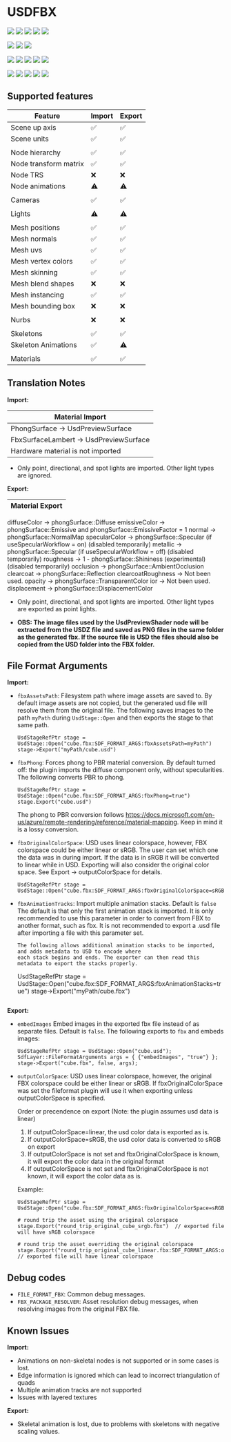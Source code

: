 # USDFBX

[![](https://img.shields.io/endpoint?url=https://gist.githubusercontent.com/kwblackstone/264643f3d2acacc5369a0ba70854dfb6/raw/windows-2022-2411-FBX.json)](https://github.com/adobe/USD-Fileformat-plugins/actions/workflows/ci.yml)  [![](https://img.shields.io/endpoint?url=https://gist.githubusercontent.com/kwblackstone/264643f3d2acacc5369a0ba70854dfb6/raw/windows-2022-2408-FBX.json)](https://github.com/adobe/USD-Fileformat-plugins/actions/workflows/ci.yml)  [![](https://img.shields.io/endpoint?url=https://gist.githubusercontent.com/kwblackstone/264643f3d2acacc5369a0ba70854dfb6/raw/windows-2022-2405-FBX.json)](https://github.com/adobe/USD-Fileformat-plugins/actions/workflows/ci.yml) [![](https://img.shields.io/endpoint?url=https://gist.githubusercontent.com/kwblackstone/264643f3d2acacc5369a0ba70854dfb6/raw/windows-2022-2311-FBX.json)](https://github.com/adobe/USD-Fileformat-plugins/actions/workflows/ci.yml) [![](https://img.shields.io/endpoint?url=https://gist.githubusercontent.com/kwblackstone/264643f3d2acacc5369a0ba70854dfb6/raw/windows-2022-2308-FBX.json)](https://github.com/adobe/USD-Fileformat-plugins/actions/workflows/ci.yml)

[![](https://img.shields.io/endpoint?url=https://gist.githubusercontent.com/kwblackstone/264643f3d2acacc5369a0ba70854dfb6/raw/macOS-14-2411-FBX.json)](https://github.com/adobe/USD-Fileformat-plugins/actions/workflows/ci.yml)  [![](https://img.shields.io/endpoint?url=https://gist.githubusercontent.com/kwblackstone/264643f3d2acacc5369a0ba70854dfb6/raw/macOS-14-2408-FBX.json)](https://github.com/adobe/USD-Fileformat-plugins/actions/workflows/ci.yml) [![](https://img.shields.io/endpoint?url=https://gist.githubusercontent.com/kwblackstone/264643f3d2acacc5369a0ba70854dfb6/raw/macOS-14-2405-FBX.json)](https://github.com/adobe/USD-Fileformat-plugins/actions/workflows/ci.yml)

[![](https://img.shields.io/endpoint?url=https://gist.githubusercontent.com/kwblackstone/264643f3d2acacc5369a0ba70854dfb6/raw/macOS-13-2411-FBX.json)](https://github.com/adobe/USD-Fileformat-plugins/actions/workflows/ci.yml) [![](https://img.shields.io/endpoint?url=https://gist.githubusercontent.com/kwblackstone/264643f3d2acacc5369a0ba70854dfb6/raw/macOS-13-2408-FBX.json)](https://github.com/adobe/USD-Fileformat-plugins/actions/workflows/ci.yml) [![](https://img.shields.io/endpoint?url=https://gist.githubusercontent.com/kwblackstone/264643f3d2acacc5369a0ba70854dfb6/raw/macOS-13-2405-FBX.json)](https://github.com/adobe/USD-Fileformat-plugins/actions/workflows/ci.yml) [![](https://img.shields.io/endpoint?url=https://gist.githubusercontent.com/kwblackstone/264643f3d2acacc5369a0ba70854dfb6/raw/macOS-13-2311-FBX.json)](https://github.com/adobe/USD-Fileformat-plugins/actions/workflows/ci.yml) [![](https://img.shields.io/endpoint?url=https://gist.githubusercontent.com/kwblackstone/264643f3d2acacc5369a0ba70854dfb6/raw/macOS-13-2308-FBX.json)](https://github.com/adobe/USD-Fileformat-plugins/actions/workflows/ci.yml)

[![](https://img.shields.io/endpoint?url=https://gist.githubusercontent.com/kwblackstone/264643f3d2acacc5369a0ba70854dfb6/raw/ubuntu-22.04-2411-FBX.json)](https://github.com/adobe/USD-Fileformat-plugins/actions/workflows/ci.yml) [![](https://img.shields.io/endpoint?url=https://gist.githubusercontent.com/kwblackstone/264643f3d2acacc5369a0ba70854dfb6/raw/ubuntu-22.04-2408-FBX.json)](https://github.com/adobe/USD-Fileformat-plugins/actions/workflows/ci.yml) [![](https://img.shields.io/endpoint?url=https://gist.githubusercontent.com/kwblackstone/264643f3d2acacc5369a0ba70854dfb6/raw/ubuntu-22.04-2405-FBX.json)](https://github.com/adobe/USD-Fileformat-plugins/actions/workflows/ci.yml) [![](https://img.shields.io/endpoint?url=https://gist.githubusercontent.com/kwblackstone/264643f3d2acacc5369a0ba70854dfb6/raw/ubuntu-22.04-2311-FBX.json)](https://github.com/adobe/USD-Fileformat-plugins/actions/workflows/ci.yml) [![](https://img.shields.io/endpoint?url=https://gist.githubusercontent.com/kwblackstone/264643f3d2acacc5369a0ba70854dfb6/raw/ubuntu-22.04-2308-FBX.json)](https://github.com/adobe/USD-Fileformat-plugins/actions/workflows/ci.yml)

## Supported features

|Feature|Import|Export|
|--|--|--|
|Scene up axis            |✅|✅|
|Scene units              |✅|✅|
||||
|Node hierarchy           |✅|✅|
|Node transform matrix    |✅|✅|
|Node TRS                 |❌|❌|
|Node animations          |⚠️|⚠️|
||||
|Cameras                  |✅|✅|
||||
|Lights                   |⚠️|⚠️|
||||
|Mesh positions           |✅|✅|
|Mesh normals             |✅|✅|
|Mesh uvs                 |✅|✅|
|Mesh vertex colors       |✅|✅|
|Mesh skinning            |✅|✅|
|Mesh blend shapes        |❌|❌|
|Mesh instancing          |✅|✅|
|Mesh bounding box        |❌|❌|
||||
|Nurbs                    |❌|❌|
||||
|Skeletons                |✅|✅|
|Skeleton Animations      |✅|⚠️|
||||
|Materials                |✅|✅|




## Translation Notes

**Import:**


|Material Import|
|--|
|PhongSurface → UsdPreviewSurface|
|FbxSurfaceLambert → UsdPreviewSurface|
|Hardware material is not imported|

- Only point, directional, and spot lights are imported. Other light types are ignored.

**Export:**


|Material Export|
|--|
diffuseColor → phongSurface::Diffuse
emissiveColor →  phongSurface::Emissive and  phongSurface::EmissiveFactor = 1
normal → phongSurface::NormalMap
specularColor → phongSurface::Specular (if useSpecularWorkflow = on) (disabled temporarily)
metallic →  phongSurface::Specular (if useSpecularWorkflow = off) (disabled temporarily)
roughness →  1 - phongSurface::Shininess (experimental) (disabled temporarily)
occlusion →  phongSurface::AmbientOcclusion
clearcoat → phongSurface::Reflection
clearcoatRoughness → Not been used.
opacity → phongSurface::TransparentColor
ior → Not been used.
displacement → phongSurface::DisplacementColor

- Only point, directional, and spot lights are imported. Other light types are exported as point lights.

- **OBS: The image files used by the UsdPreviewShader node will be extracted from the USDZ file and saved as PNG files in the same folder as the generated fbx. If the source file is USD the files should also be copied from the USD folder into the FBX folder.**

## File Format Arguments
**Import:**

* `fbxAssetsPath`: Filesystem path where image assets are saved to.
    By default image assets are not copied, but the generated usd file will resolve them from the original file.
    The following saves images to the path `myPath` during `UsdStage::Open` and then exports the stage to that same path.
    ```
    UsdStageRefPtr stage = UsdStage::Open("cube.fbx:SDF_FORMAT_ARGS:fbxAssetsPath=myPath")
    stage->Export("myPath/cube.usd")
    ```

* `fbxPhong`: Forces phong to PBR material conversion.
    By default turned off: the plugin imports the diffuse component only, without specularities.
    The following converts PBR to phong.
    ```
    UsdStageRefPtr stage = UsdStage::Open("cube.fbx:SDF_FORMAT_ARGS:fbxPhong=true")
    stage.Export("cube.usd")
    ```
    The phong to PBR conversion follows https://docs.microsoft.com/en-us/azure/remote-rendering/reference/material-mapping. Keep in mind it is a lossy conversion.

* `fbxOriginalColorSpace`: USD uses linear colorspace, however, FBX colorspace could be either linear or sRGB.
    The user can set which one the data was in during import.  If the data is in sRGB it will be converted to linear while in USD. Exporting will also consider the original color space. See Export -> outputColorSpace for details.

    ```
    UsdStageRefPtr stage = UsdStage::Open("cube.fbx:SDF_FORMAT_ARGS:fbxOriginalColorSpace=sRGB")
    ```

* `fbxAnimationTracks`: Import multiple animation stacks. Default is `false`
    The default is that only the first animation stack is imported.
    It is only recommended to use this parameter in order to convert from FBX to another format, such as fbx.
    It is not recommended to export a .usd file after importing a file with this parameter set.
    ```
    The following allows additional animation stacks to be imported, and adds metadata to USD to encode where
    each stack begins and ends. The exporter can then read this metadata to export the stacks properly.
    ```
    UsdStageRefPtr stage = UsdStage::Open("cube.fbx:SDF_FORMAT_ARGS:fbxAnimationStacks=true")
    stage->Export("myPath/cube.fbx")
    ```

**Export:**

* `embedImages` Embed images in the exported fbx file instead of as separate files. Default is `false`.
    The following exports to `fbx` and embeds images:
    ```
    UsdStageRefPtr stage = UsdStage::Open("cube.usd");
    SdfLayer::FileFormatArguments args = { {"embedImages", "true"} };
    stage->Export("cube.fbx", false, args);
    ```
* `outputColorSpace`: USD uses linear colorspace, however, the original FBX colorspace could be either linear or sRGB.
    If fbxOriginalColorSpace was set the fileformat plugin will use it when exporting unless outputColorSpace is specified.

    Order or precendence on export (Note: the plugin assumes usd data is linear)
    1. If outputColorSpace=linear, the usd color data is exported as is.
    2. If outputColorSpace=sRGB, the usd color data is converted to sRGB on export
    3. If outputColorSpace is not set and fbxOriginalColorSpace is known, it will export the color data in the original format
    4. If outputColorSpace is not set and fbxOriginalColorSpace is not known, it will export the color data as is.

    Example:
    ```
    UsdStageRefPtr stage = UsdStage::Open("cube.fbx:SDF_FORMAT_ARGS:fbxOriginalColorSpace=sRGB")

    # round trip the asset using the original colorspace
    stage.Export("round_trip_original_cube_srgb.fbx")  // exported file will have sRGB colorspace

    # round trip the asset overriding the original colorspace
    stage.Export("round_trip_original_cube_linear.fbx:SDF_FORMAT_ARGS:outputColorSpace=linear")  // exported file will have linear colorspace
    ```

## Debug codes
* `FILE_FORMAT_FBX`: Common debug messages.
* `FBX_PACKAGE_RESOLVER`: Asset resolution debug messages, when resolving images from the original
  FBX file.



## Known Issues

**Import:**
* Animations on non-skeletal nodes is not supported or in some cases is lost.
* Edge information is ignored which can lead to incorrect triangulation of quads
* Multiple animation tracks are not supported
* Issues with layered textures

**Export:**
* Skeletal animation is lost, due to problems with skeletons with negative scaling values.
